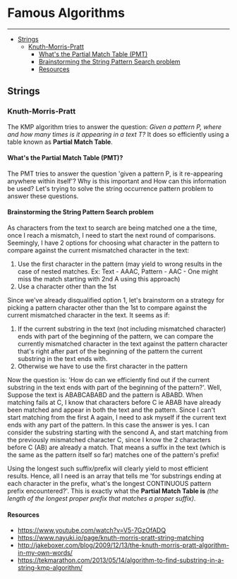 
# Famous Algorithms
---

- [Strings](#Strings)
	- [Knuth-Morris-Pratt](#Knuth-Morris-Pratt)
	   - [What's the Partial Match Table (PMT)](#What-%2C-s-the-Partial-Match-Table%2e%28-PMT%29)
	   - [Brainstorming the String Pattern Search problem](#Brainstorming-the-String-Pattern-Search-problem)
       - [Resources](#Resources)

## Strings


### Knuth-Morris-Pratt

The KMP algorithm tries to answer the question: *Given a pattern P, where and how many times is it appearing in a text T?* It does so efficiently using a table known as **Partial Match Table**.

#### What's the Partial Match Table (PMT)?
The PMT tries to answer the question 'given a pattern P, is it re-appearing anywhere within itself'?
Why is this important and How can this information be used? Let's trying to solve the string occurrence pattern problem to answer these questions.

#### Brainstorming the String Pattern Search problem

As characters from the text to search are being matched one a the time, once I reach a mismatch, I need to start the next round of comparisons. Seemingly, I have 2 options for choosing what character in the pattern to compare against the current mismatched character in the text:
  1. Use the first character in the pattern (may yield to wrong results in the case of nested matches. Ex: Text - AAAC, Pattern - AAC - One might miss the match starting with 2nd A using this approach)
  2. Use a character other than the 1st

Since we've already disqualified option 1, let's brainstorm on a strategy for picking a pattern character other than the 1st to compare against the current mismatched character in the text. It seems as if:
  1. If the current substring in the text (not including mismatched character) ends with part of the beginning of the pattern, we can compare the currently mismatched character in the text against the pattern character that's right after part of the beginning of the pattern the current substring in the text ends with.
  2. Otherwise we have to use the first character in the pattern

Now the question is: 'How do can we efficiently find out if the current substring in the text ends with part of the beginning of the pattern?'. Well, Suppose the text is ABABCABABD and the pattern is ABABD. When matching fails at C, I know that characters before C ie ABAB have already been matched and appear in both the text and the pattern. Since I can't start matching from the first A again, I need to ask myself if the current text ends with any part of the pattern. In this case the answer is yes. I can consider the substring starting with the sencond A, and start matching from the previously mismatched character C, since I know the 2 characters before C (AB) are already a match. That means a suffix in the text (which is the same as the pattern itself so far) matches one of the pattern's prefix!

Using the longest such suffix/prefix will clearly yield to most efficient results. Hence, all I need is an array that tells me 'for substrings ending at each character in the prefix, what's the longest CONTINUOUS pattern prefix encountered?'. This is exactly what the **Partial Match Table is** *(the length of the longest proper prefix that matches a proper suffix)*.

#### Resources

- https://www.youtube.com/watch?v=V5-7GzOfADQ
- https://www.nayuki.io/page/knuth-morris-pratt-string-matching
- http://jakeboxer.com/blog/2009/12/13/the-knuth-morris-pratt-algorithm-in-my-own-words/
- https://tekmarathon.com/2013/05/14/algorithm-to-find-substring-in-a-string-kmp-algorithm/
